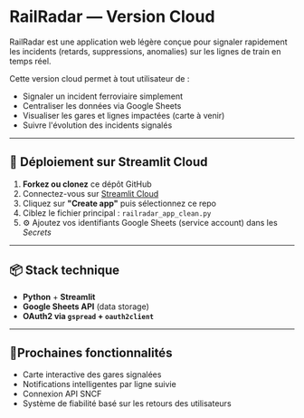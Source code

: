 # RailRadar — Version Cloud

RailRadar est une application web légère conçue pour signaler rapidement les incidents (retards, suppressions, anomalies) sur les lignes de train en temps réel.

Cette version cloud permet à tout utilisateur de :

- Signaler un incident ferroviaire simplement
- Centraliser les données via Google Sheets
- Visualiser les gares et lignes impactées (carte à venir)
- Suivre l'évolution des incidents signalés

---

## 🚀 Déploiement sur Streamlit Cloud

1. **Forkez ou clonez** ce dépôt GitHub
2. Connectez-vous sur [Streamlit Cloud](https://share.streamlit.io/)
3. Cliquez sur **"Create app"** puis sélectionnez ce repo
4. Ciblez le fichier principal : `railradar_app_clean.py`
5. ⚙️ Ajoutez vos identifiants Google Sheets (service account) dans les *Secrets*

---

## 📦 Stack technique

- **Python** + **Streamlit**
- **Google Sheets API** (data storage)
- **OAuth2 via `gspread` + `oauth2client`**

---

## 📍Prochaines fonctionnalités

- Carte interactive des gares signalées
- Notifications intelligentes par ligne suivie
- Connexion API SNCF
- Système de fiabilité basé sur les retours des utilisateurs
